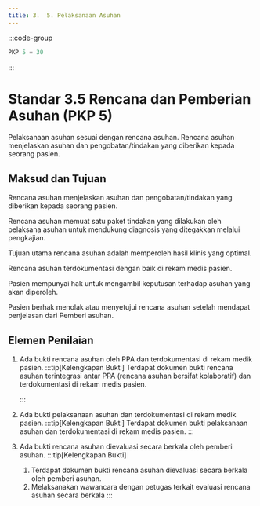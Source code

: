 ```yaml
---
title: 3.  5. Pelaksanaan Asuhan
---
```

:::code-group

``` js [Nilai]
PKP 5 = 30

```
:::
# Standar 3.5 Rencana dan Pemberian Asuhan (PKP 5) 
Pelaksanaan asuhan sesuai dengan rencana asuhan. Rencana asuhan menjelaskan asuhan dan pengobatan/tindakan yang diberikan kepada seorang pasien.  
## Maksud dan Tujuan 
Rencana asuhan menjelaskan asuhan dan pengobatan/tindakan yang diberikan kepada seorang pasien. 

Rencana asuhan memuat satu paket tindakan yang dilakukan oleh pelaksana asuhan untuk mendukung diagnosis yang ditegakkan melalui pengkajian. 

Tujuan utama rencana asuhan adalah memperoleh hasil klinis yang optimal. 

Rencana asuhan terdokumentasi dengan baik di rekam medis pasien. 

Pasien mempunyai hak untuk mengambil keputusan terhadap asuhan yang akan diperoleh. 

Pasien berhak menolak atau menyetujui rencana asuhan setelah mendapat penjelasan dari Pemberi asuhan.  
## Elemen Penilaian  
1. Ada bukti rencana asuhan oleh PPA dan terdokumentasi di rekam medik pasien. 
   :::tip[Kelengkapan Bukti]
   Terdapat dokumen bukti rencana asuhan terintegrasi antar PPA (rencana asuhan bersifat kolaboratif) dan  terdokumentasi di rekam medis pasien.  

   ::: 
2. Ada bukti pelaksanaan asuhan dan terdokumentasi di rekam medik pasien. 
   :::tip[Kelengkapan Bukti]
   Terdapat dokumen bukti pelaksanaan asuhan dan terdokumentasi di rekam medis pasien. 
   ::: 
3. Ada bukti rencana asuhan dievaluasi secara berkala oleh pemberi asuhan. 
   :::tip[Kelengkapan Bukti]
   1. Terdapat dokumen bukti rencana asuhan dievaluasi secara berkala oleh pemberi asuhan.   
   2. Melaksanakan 	wawancara dengan petugas terkait evaluasi rencana asuhan secara berkala 
   ::: 
